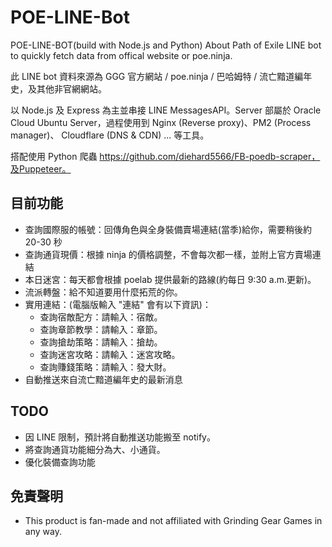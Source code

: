 # POE-LINE-Bot

POE-LINE-BOT(build with Node.js and Python)
About Path of Exile LINE bot to quickly fetch data from offical website or poe.ninja.

此 LINE bot 資料來源為 GGG 官方網站 / poe.ninja / 巴哈姆特 / 流亡黯道編年史，及其他非官網網站。

以 Node.js 及 Express 為主並串接 LINE MessagesAPI。Server 部屬於 Oracle Cloud Ubuntu Server，過程使用到 Nginx (Reverse proxy)、PM2 (Process manager)、 Cloudflare (DNS & CDN) ... 等工具。

搭配使用 Python 爬蟲 https://github.com/diehard5566/FB-poedb-scraper，及Puppeteer。

## 目前功能

-   查詢國際服的帳號：回傳角色與全身裝備賣場連結(當季)給你，需要稍後約 20-30 秒
-   查詢通貨現價：根據 ninja 的價格調整，不會每次都一樣，並附上官方賣場連結
-   本日迷宮：每天都會根據 poelab 提供最新的路線(約每日 9:30 a.m.更新)。
-   流派轉盤：給不知道要用什麼拓荒的你。
-   實用連結：(電腦版輸入 "連結" 會有以下資訊)：
    -   查詢宿敵配方：請輸入：宿敵。
    -   查詢章節教學：請輸入：章節。
    -   查詢搶劫策略：請輸入：搶劫。
    -   查詢迷宮攻略：請輸入：迷宮攻略。
    -   查詢賺錢策略：請輸入：發大財。
-   自動推送來自流亡黯道編年史的最新消息

## TODO

-   因 LINE 限制，預計將自動推送功能搬至 notify。
-   將查詢通貨功能細分為大、小通貨。
-   優化裝備查詢功能

## 免責聲明

-   This product is fan-made and not affiliated with Grinding Gear Games in any way.
